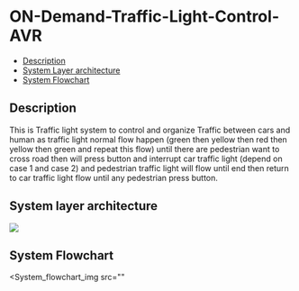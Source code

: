 # ON-Demand-Traffic-Light-Control-AVR
- [Description](#Description)
- [System Layer architecture](#System-layer-architecture)
- [System Flowchart](#System-Flowchart)

## Description
This is Traffic light system to control and organize Traffic between  cars and human as traffic light normal flow happen (green then  yellow then red then yellow then green and repeat this flow) until  there are pedestrian want to cross road then will press button and  interrupt car traffic light (depend on case 1 and case 2) and pedestrian traffic light will flow until end then return to car traffic  light flow until any pedestrian press button.

## System layer architecture
<img align="center" src="https://user-images.githubusercontent.com/77234053/188304594-b3e37d23-4283-4700-8fbb-793c091c090c.png">

## System Flowchart
<System_flowchart_img src=""


